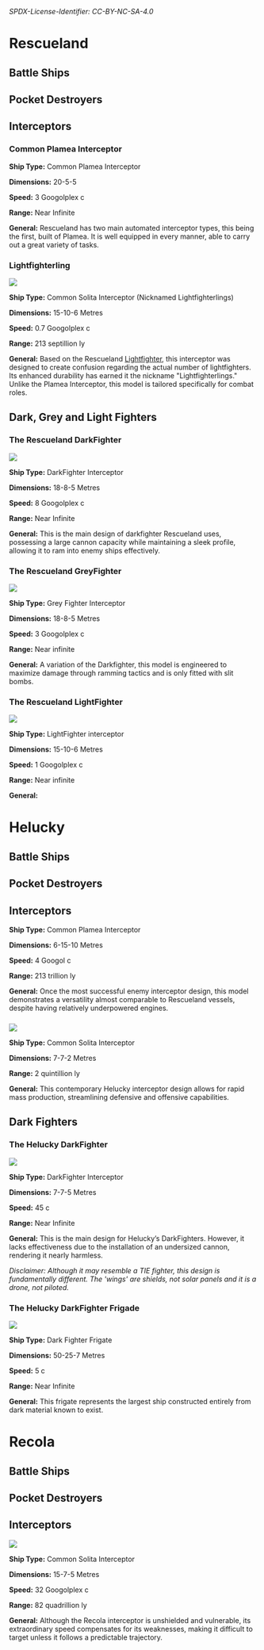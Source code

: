 *SPDX-License-Identifier: CC-BY-NC-SA-4.0*

# Rescueland

## Battle Ships

## Pocket Destroyers

## Interceptors

### Common Plamea Interceptor

**Ship Type:** Common Plamea Interceptor

**Dimensions:** 20-5-5

**Speed:** 3 Googolplex c

**Range:** Near Infinite

**General:** Rescueland has two main automated interceptor types, this being the first, built of Plamea. It is well equipped in every manner, able to carry out a great variety of tasks.

### Lightfighterling

![](images/Rescueland_Interceptor.png)

**Ship Type:** Common Solita Interceptor (Nicknamed Lightfighterlings)

**Dimensions:** 15-10-6 Metres

**Speed:** 0.7 Googolplex c

**Range:** 213 septillion ly

**General:** Based on the Rescueland [Lightfighter](#the-rescueland-lightfighter), this interceptor was designed to create confusion regarding the actual number of lightfighters. Its enhanced durability has earned it the nickname "Lightfighterlings." Unlike the Plamea Interceptor, this model is tailored specifically for combat roles.

## Dark, Grey and Light Fighters

### The Rescueland DarkFighter

![](images/Rescueland_DF.png)

**Ship Type:** DarkFighter Interceptor

**Dimensions:** 18-8-5 Metres

**Speed:** 8 Googolplex c

**Range:** Near Infinite

**General:** This is the main design of darkfighter Rescueland uses, possessing a large cannon capacity while maintaining a sleek profile, allowing it to ram into enemy ships effectively.

### The Rescueland GreyFighter

![](images/Rescueland_GF.png)

**Ship Type:** Grey Fighter Interceptor

**Dimensions:** 18-8-5 Metres

**Speed:** 3 Googolplex c

**Range:** Near infinite

**General:** A variation of the Darkfighter, this model is engineered to maximize damage through ramming tactics and is only fitted with slit bombs.

### The Rescueland LightFighter

![](images/Rescueland_LF.png)

**Ship Type:** LightFighter interceptor

**Dimensions:** 15-10-6 Metres

**Speed:** 1 Googolplex c

**Range:** Near infinite

**General:**

# Helucky

## Battle Ships

## Pocket Destroyers

## Interceptors

**Ship Type:** Common Plamea Interceptor

**Dimensions:** 6-15-10 Metres

**Speed:** 4 Googol c

**Range:** 213 trillion ly

**General:** Once the most successful enemy interceptor design, this model demonstrates a versatility almost comparable to Rescueland vessels, despite having relatively underpowered engines.

###

![](images/Helucky_Interceptor.png)

**Ship Type:** Common Solita Interceptor

**Dimensions:** 7-7-2 Metres

**Range:** 2 quintillion ly

**General:** This contemporary Helucky interceptor design allows for rapid mass production, streamlining defensive and offensive capabilities.

## Dark Fighters

### The Helucky DarkFighter

![](images/Helucky_DF.png)

**Ship Type:** DarkFighter Interceptor

**Dimensions:** 7-7-5 Metres

**Speed:** 45 c

**Range:** Near Infinite

**General:** This is the main design for Helucky’s DarkFighters. However, it lacks effectiveness due to the installation of an undersized cannon, rendering it nearly harmless.

*Disclaimer: Although it may resemble a TIE fighter, this design is fundamentally different. The 'wings' are shields, not solar panels and it is a drone, not piloted.*
### The Helucky DarkFighter Frigade

![](images/Helucky_DF_Frigade.png)

**Ship Type:** Dark Fighter Frigate

**Dimensions:** 50-25-7 Metres

**Speed:** 5 c

**Range:** Near Infinite

**General:** This frigate represents the largest ship constructed entirely from dark material known to exist.

# Recola

## Battle Ships

## Pocket Destroyers

## Interceptors

![](images/Recola_Interceptor.png)

**Ship Type:** Common Solita Interceptor

**Dimensions:** 15-7-5 Metres

**Speed:** 32 Googolplex c

**Range:** 82 quadrillion ly

**General:** Although the Recola interceptor is unshielded and vulnerable, its extraordinary speed compensates for its weaknesses, making it difficult to target unless it follows a predictable trajectory.


